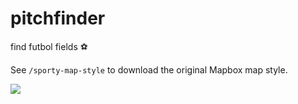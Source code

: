 # pitchfinder
find futbol fields ⚽️

See `/sporty-map-style` to download the original Mapbox map style.

![](https://user-images.githubusercontent.com/134753/42919353-50f62486-8ac6-11e8-8c2d-dd72e37f5260.gif)
